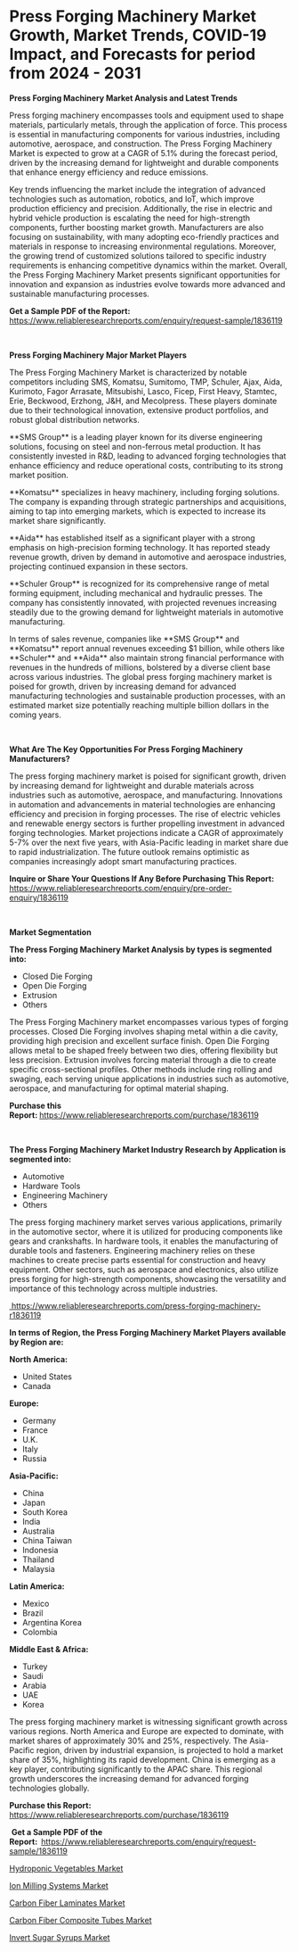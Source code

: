 <p><h1>Press Forging Machinery Market Growth, Market Trends, COVID-19 Impact, and Forecasts for period from 2024 - 2031</h1></p><p><strong>Press Forging Machinery Market Analysis and Latest Trends</strong></p>
<p><p>Press forging machinery encompasses tools and equipment used to shape materials, particularly metals, through the application of force. This process is essential in manufacturing components for various industries, including automotive, aerospace, and construction. The Press Forging Machinery Market is expected to grow at a CAGR of 5.1% during the forecast period, driven by the increasing demand for lightweight and durable components that enhance energy efficiency and reduce emissions.</p><p>Key trends influencing the market include the integration of advanced technologies such as automation, robotics, and IoT, which improve production efficiency and precision. Additionally, the rise in electric and hybrid vehicle production is escalating the need for high-strength components, further boosting market growth. Manufacturers are also focusing on sustainability, with many adopting eco-friendly practices and materials in response to increasing environmental regulations. Moreover, the growing trend of customized solutions tailored to specific industry requirements is enhancing competitive dynamics within the market. Overall, the Press Forging Machinery Market presents significant opportunities for innovation and expansion as industries evolve towards more advanced and sustainable manufacturing processes.</p></p>
<p><strong>Get a Sample PDF of the Report:&nbsp;</strong> <a href="https://www.reliableresearchreports.com/enquiry/request-sample/1836119?utm_campaign=28&utm_medium=2&utm_source=Github&utm_content=ia&utm_term=16102024&utm_id=press-forging-machinery">https://www.reliableresearchreports.com/enquiry/request-sample/1836119</a></p>
<p>&nbsp;</p>
<p><strong>Press Forging Machinery Major Market Players</strong></p>
<p><p>The Press Forging Machinery Market is characterized by notable competitors including SMS, Komatsu, Sumitomo, TMP, Schuler, Ajax, Aida, Kurimoto, Fagor Arrasate, Mitsubishi, Lasco, Ficep, First Heavy, Stamtec, Erie, Beckwood, Erzhong, J&H, and Mecolpress. These players dominate due to their technological innovation, extensive product portfolios, and robust global distribution networks.</p><p>**SMS Group** is a leading player known for its diverse engineering solutions, focusing on steel and non-ferrous metal production. It has consistently invested in R&D, leading to advanced forging technologies that enhance efficiency and reduce operational costs, contributing to its strong market position.</p><p>**Komatsu** specializes in heavy machinery, including forging solutions. The company is expanding through strategic partnerships and acquisitions, aiming to tap into emerging markets, which is expected to increase its market share significantly.</p><p>**Aida** has established itself as a significant player with a strong emphasis on high-precision forming technology. It has reported steady revenue growth, driven by demand in automotive and aerospace industries, projecting continued expansion in these sectors.</p><p>**Schuler Group** is recognized for its comprehensive range of metal forming equipment, including mechanical and hydraulic presses. The company has consistently innovated, with projected revenues increasing steadily due to the growing demand for lightweight materials in automotive manufacturing.</p><p>In terms of sales revenue, companies like **SMS Group** and **Komatsu** report annual revenues exceeding $1 billion, while others like **Schuler** and **Aida** also maintain strong financial performance with revenues in the hundreds of millions, bolstered by a diverse client base across various industries. The global press forging machinery market is poised for growth, driven by increasing demand for advanced manufacturing technologies and sustainable production processes, with an estimated market size potentially reaching multiple billion dollars in the coming years.</p></p>
<p>&nbsp;</p>
<p><strong>What Are The Key Opportunities For Press Forging Machinery Manufacturers?</strong></p>
<p><p>The press forging machinery market is poised for significant growth, driven by increasing demand for lightweight and durable materials across industries such as automotive, aerospace, and manufacturing. Innovations in automation and advancements in material technologies are enhancing efficiency and precision in forging processes. The rise of electric vehicles and renewable energy sectors is further propelling investment in advanced forging technologies. Market projections indicate a CAGR of approximately 5-7% over the next five years, with Asia-Pacific leading in market share due to rapid industrialization. The future outlook remains optimistic as companies increasingly adopt smart manufacturing practices.</p></p>
<p><strong>Inquire or Share Your Questions If Any Before Purchasing This Report:</strong> <a href="https://www.reliableresearchreports.com/enquiry/pre-order-enquiry/1836119?utm_campaign=28&utm_medium=2&utm_source=Github&utm_content=ia&utm_term=16102024&utm_id=press-forging-machinery">https://www.reliableresearchreports.com/enquiry/pre-order-enquiry/1836119</a></p>
<p>&nbsp;</p>
<p><strong>Market Segmentation</strong></p>
<p><strong>The Press Forging Machinery Market Analysis by types is segmented into:</strong></p>
<p><ul><li>Closed Die Forging</li><li>Open Die Forging</li><li>Extrusion</li><li>Others</li></ul></p>
<p><p>The Press Forging Machinery market encompasses various types of forging processes. Closed Die Forging involves shaping metal within a die cavity, providing high precision and excellent surface finish. Open Die Forging allows metal to be shaped freely between two dies, offering flexibility but less precision. Extrusion involves forcing material through a die to create specific cross-sectional profiles. Other methods include ring rolling and swaging, each serving unique applications in industries such as automotive, aerospace, and manufacturing for optimal material shaping.</p></p>
<p><strong>Purchase this Report:&nbsp;</strong><a href="https://www.reliableresearchreports.com/purchase/1836119?utm_campaign=28&utm_medium=2&utm_source=Github&utm_content=ia&utm_term=16102024&utm_id=press-forging-machinery">https://www.reliableresearchreports.com/purchase/1836119</a></p>
<p>&nbsp;</p>
<p><strong>The Press Forging Machinery Market Industry Research by Application is segmented into:</strong></p>
<p><ul><li>Automotive</li><li>Hardware Tools</li><li>Engineering Machinery</li><li>Others</li></ul></p>
<p><p>The press forging machinery market serves various applications, primarily in the automotive sector, where it is utilized for producing components like gears and crankshafts. In hardware tools, it enables the manufacturing of durable tools and fasteners. Engineering machinery relies on these machines to create precise parts essential for construction and heavy equipment. Other sectors, such as aerospace and electronics, also utilize press forging for high-strength components, showcasing the versatility and importance of this technology across multiple industries.</p></p>
<p><a href="https://www.reliableresearchreports.com/press-forging-machinery-r1836119?utm_campaign=28&utm_medium=2&utm_source=Github&utm_content=ia&utm_term=16102024&utm_id=press-forging-machinery">&nbsp;https://www.reliableresearchreports.com/press-forging-machinery-r1836119</a></p>
<p><strong>In terms of Region, the Press Forging Machinery Market Players available by Region are:</strong></p>
<p>
    <p> <strong> North America: </strong>
        <ul>
            <li>United States</li>
            <li>Canada</li>
        </ul>
        </p> 
    <p> <strong> Europe: </strong>
        <ul>
            <li>Germany</li>
            <li>France</li>
            <li>U.K.</li>
            <li>Italy</li>
            <li>Russia</li>
        </ul>
        </p> 
    <p> <strong> Asia-Pacific: </strong>
        <ul>
            <li>China</li>
            <li>Japan</li>
            <li>South Korea</li>
            <li>India</li>
            <li>Australia</li>
            <li>China Taiwan</li>
            <li>Indonesia</li>
            <li>Thailand</li>
            <li>Malaysia</li>
        </ul>
        </p> 
    <p> <strong> Latin America: </strong>
        <ul>
            <li>Mexico</li>
            <li>Brazil</li>
            <li>Argentina Korea</li>
            <li>Colombia</li>
        </ul>
        </p> 
    <p> <strong> Middle East & Africa: </strong>
        <ul>
            <li>Turkey</li>
            <li>Saudi</li>
            <li>Arabia</li>
            <li>UAE</li>
            <li>Korea</li>
        </ul>
    </p>
    </p>
<p><p>The press forging machinery market is witnessing significant growth across various regions. North America and Europe are expected to dominate, with market shares of approximately 30% and 25%, respectively. The Asia-Pacific region, driven by industrial expansion, is projected to hold a market share of 35%, highlighting its rapid development. China is emerging as a key player, contributing significantly to the APAC share. This regional growth underscores the increasing demand for advanced forging technologies globally.</p></p>
<p><strong>Purchase this Report: </strong><a href="https://www.reliableresearchreports.com/purchase/1836119?utm_campaign=28&utm_medium=2&utm_source=Github&utm_content=ia&utm_term=16102024&utm_id=press-forging-machinery">https://www.reliableresearchreports.com/purchase/1836119</a></p>
<p>&nbsp;<strong>Get a Sample PDF of the Report:&nbsp;&nbsp;</strong><a href="https://www.reliableresearchreports.com/enquiry/request-sample/1836119?utm_campaign=28&utm_medium=2&utm_source=Github&utm_content=ia&utm_term=16102024&utm_id=press-forging-machinery">https://www.reliableresearchreports.com/enquiry/request-sample/1836119</a></p>
<p><strong></strong></p>
<p><p><a href="https://www.linkedin.com/pulse/hydroponic-vegetables-market-evolution-regional-adaptations-7rqxe?utm_campaign=28&utm_medium=2&utm_source=Github&utm_content=ia&utm_term=16102024&utm_id=press-forging-machinery">Hydroponic Vegetables Market</a></p><p><a href="https://github.com/LilianFaulkner65/Market-Research-Report-List-1/blob/main/ion-milling-systems-market.md?utm_campaign=28&utm_medium=2&utm_source=Github&utm_content=ia&utm_term=16102024&utm_id=press-forging-machinery">Ion Milling Systems Market</a></p><p><a href="https://www.linkedin.com/pulse/market-dynamics-future-trends-global-carbon-fiber-laminates-sector-0n0re?utm_campaign=28&utm_medium=2&utm_source=Github&utm_content=ia&utm_term=16102024&utm_id=press-forging-machinery">Carbon Fiber Laminates Market</a></p><p><a href="https://www.linkedin.com/pulse/comprehensive-carbon-fiber-composite-tubes-market-report-regional-wexbe?utm_campaign=28&utm_medium=2&utm_source=Github&utm_content=ia&utm_term=16102024&utm_id=press-forging-machinery">Carbon Fiber Composite Tubes Market</a></p><p><a href="https://github.com/SamiaChowdhury801/Market-Research-Report-List-1/blob/main/invert-sugar-syrups-market.md?utm_campaign=28&utm_medium=2&utm_source=Github&utm_content=ia&utm_term=16102024&utm_id=press-forging-machinery">Invert Sugar Syrups Market</a></p></p>